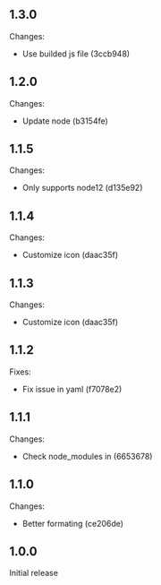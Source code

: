 ## 1.3.0

Changes:

- Use builded js file (3ccb948)

## 1.2.0

Changes:

- Update node (b3154fe)

## 1.1.5

Changes:

- Only supports node12 (d135e92)

## 1.1.4

Changes:

- Customize icon (daac35f)

## 1.1.3

Changes:

- Customize icon (daac35f)

## 1.1.2

Fixes:

- Fix issue in yaml (f7078e2)

## 1.1.1

Changes:

- Check node_modules in (6653678)

## 1.1.0

Changes:

- Better formating (ce206de)

## 1.0.0

Initial release

